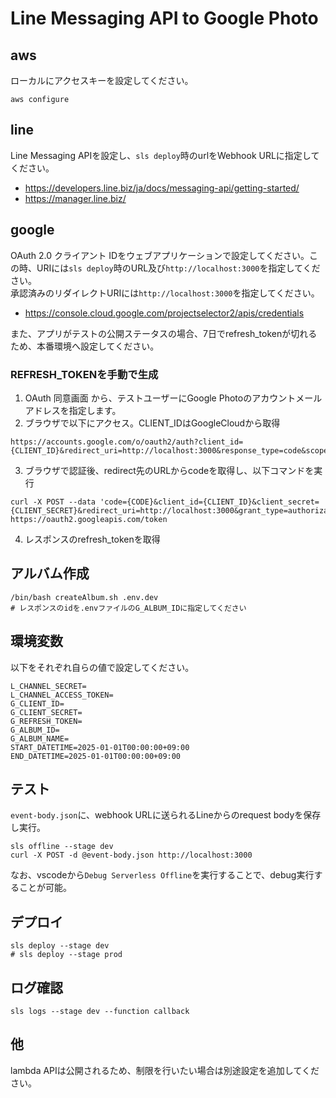 
# Line Messaging API to Google Photo
 
## aws

ローカルにアクセスキーを設定してください。

```shell
aws configure
```

## line

Line Messaging APIを設定し、`sls deploy`時のurlをWebhook URLに指定してください。  
- https://developers.line.biz/ja/docs/messaging-api/getting-started/
- https://manager.line.biz/

## google

OAuth 2.0 クライアント IDをウェブアプリケーションで設定してください。この時、URIには`sls deploy`時のURL及び`http://localhost:3000`を指定してください。  
承認済みのリダイレクトURIには`http://localhost:3000`を指定してください。
- https://console.cloud.google.com/projectselector2/apis/credentials

また、アプリがテストの公開ステータスの場合、7日でrefresh_tokenが切れるため、本番環境へ設定してください。

### REFRESH_TOKENを手動で生成
1. OAuth 同意画面 から、テストユーザーにGoogle Photoのアカウントメールアドレスを指定します。
2. ブラウザで以下にアクセス。CLIENT_IDはGoogleCloudから取得

```
https://accounts.google.com/o/oauth2/auth?client_id={CLIENT_ID}&redirect_uri=http://localhost:3000&response_type=code&scope=https://www.googleapis.com/auth/photoslibrary&access_type=offline&prompt=consent
```

3. ブラウザで認証後、redirect先のURLからcodeを取得し、以下コマンドを実行

```shell
curl -X POST --data 'code={CODE}&client_id={CLIENT_ID}&client_secret={CLIENT_SECRET}&redirect_uri=http://localhost:3000&grant_type=authorization_code' https://oauth2.googleapis.com/token
```

4. レスポンスのrefresh_tokenを取得

## アルバム作成

```shell
/bin/bash createAlbum.sh .env.dev
# レスポンスのidを.envファイルのG_ALBUM_IDに指定してください
```

## 環境変数

以下をそれぞれ自らの値で設定してください。

```
L_CHANNEL_SECRET=
L_CHANNEL_ACCESS_TOKEN=
G_CLIENT_ID=
G_CLIENT_SECRET=
G_REFRESH_TOKEN=
G_ALBUM_ID=
G_ALBUM_NAME=
START_DATETIME=2025-01-01T00:00:00+09:00
END_DATETIME=2025-01-01T00:00:00+09:00
```

## テスト

`event-body.json`に、webhook URLに送られるLineからのrequest bodyを保存し実行。

```shell
sls offline --stage dev
curl -X POST -d @event-body.json http://localhost:3000
```

なお、vscodeから`Debug Serverless Offline`を実行することで、debug実行することが可能。

## デプロイ

```shell
sls deploy --stage dev
# sls deploy --stage prod
```

## ログ確認

```
sls logs --stage dev --function callback
```

## 他

lambda APIは公開されるため、制限を行いたい場合は別途設定を追加してください。